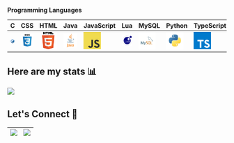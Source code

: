 **Programming Languages**

| C | CSS | HTML | Java | JavaScript | Lua | MySQL | Python | TypeScript |
|---|-----|------|------|------------|-----|-------|--------|------------|
| <img title="C" alt="C" width="40px" src="https://raw.githubusercontent.com/github/explore/master/topics/c/c.png"> | <img alt="CSS" title="CSS" width="40px" src="https://raw.githubusercontent.com/github/explore/master/topics/css/css.png"> | <img alt="HTML" title="HTML" width="40px" src="https://raw.githubusercontent.com/github/explore/master/topics/html/html.png"> | <img alt="Java" title="Java" width="40px" src="https://raw.githubusercontent.com/github/explore/master/topics/java/java.png"> | <img alt="JS" title="JavaScript" width="40px" src="https://raw.githubusercontent.com/github/explore/master/topics/javascript/javascript.png"> | <img alt="Lua" title="Lua" width="40px" src="https://raw.githubusercontent.com/github/explore/master/topics/lua/lua.png"> | <img alt="MySQL" title="MySQL" width="40px" src="https://raw.githubusercontent.com/github/explore/master/topics/mysql/mysql.png"> | <img alt="Python" title="Python" width="40px" src="https://raw.githubusercontent.com/github/explore/master/topics/python/python.png" /> | <img alt="Typescript" title="Typescript" width="40px" src="https://raw.githubusercontent.com/github/explore/main/topics/typescript/typescript.png"> |



## Here are my stats :bar_chart:

<img src="https://github-readme-stats.vercel.app/api?username=beertjedev&show_icons=true&theme=radical&include_all_commits=true">

<br>

## Let's Connect :handshake:

<a href="https://discord.com/users/544167831911006222"><img src="https://upload.wikimedia.org/wikipedia/commons/a/a7/Discord_logo.svg" width="40"></a>|<a href="mailto:unlimited-roleplay.nl"><img src="https://upload.wikimedia.org/wikipedia/commons/4/47/Email_Icon.png" width="40"></a>
|--|--|

